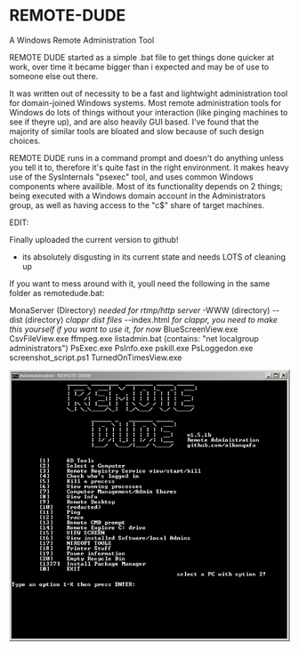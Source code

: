 # REMOTE-DUDE
A Windows Remote Administration Tool

REMOTE DUDE started as a simple .bat file to get things done quicker at work, over time it became bigger than i expected and may be of use to someone else out there.

It was written out of necessity to be a fast and lightwight administration tool for domain-joined Windows systems. Most remote administration tools for Windows do lots of things without your interaction (like pinging machines to see if theyre up), and are also heavily GUI based. I've found that the majority of similar tools are bloated and slow because of such design choices.

REMOTE DUDE runs in a command prompt and doesn't do anything unless you tell it to, therefore it's quite fast in the right environment. It makes heavy use of the SysInternals "psexec" tool, and uses common Windows components where availible. Most of its functionality depends on 2 things; being executed with a Windows domain account in the Administrators group, as well as having access to the "c$" share of target machines.

EDIT:

Finally uploaded the current version to github!

- its absolutely disgusting in its current state and needs LOTS of cleaning up

If you want to mess around with it, youll need the following in the same folder as remotedude.bat:

MonaServer (Directory) *needed for rtmp/http server*
-WWW (directory)
--dist (directory) *clappr dist files*
--index.html *for clappr, you need to make this yourself if you want to use it, for now*
BlueScreenView.exe
CsvFileView.exe
ffmpeg.exe
listadmin.bat (contains: "net localgroup administrators")
PsExec.exe
PsInfo.exe
pskill.exe
PsLoggedon.exe
screenshot_script.ps1
TurnedOnTimesView.exe

![alt text](https://github.com/albanqafa/REMOTE-DUDE/blob/master/screenshot.PNG)
